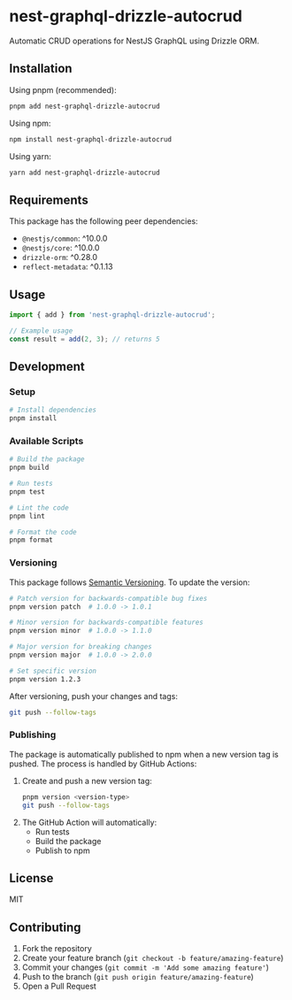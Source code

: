 # nest-graphql-drizzle-autocrud

Automatic CRUD operations for NestJS GraphQL using Drizzle ORM.

## Installation

Using pnpm (recommended):
```bash
pnpm add nest-graphql-drizzle-autocrud
```

Using npm:
```bash
npm install nest-graphql-drizzle-autocrud
```

Using yarn:
```bash
yarn add nest-graphql-drizzle-autocrud
```

## Requirements

This package has the following peer dependencies:
- `@nestjs/common`: ^10.0.0
- `@nestjs/core`: ^10.0.0
- `drizzle-orm`: ^0.28.0
- `reflect-metadata`: ^0.1.13

## Usage

```typescript
import { add } from 'nest-graphql-drizzle-autocrud';

// Example usage
const result = add(2, 3); // returns 5
```

## Development

### Setup
```bash
# Install dependencies
pnpm install
```

### Available Scripts

```bash
# Build the package
pnpm build

# Run tests
pnpm test

# Lint the code
pnpm lint

# Format the code
pnpm format
```

### Versioning

This package follows [Semantic Versioning](https://semver.org/). To update the version:

```bash
# Patch version for backwards-compatible bug fixes
pnpm version patch  # 1.0.0 -> 1.0.1

# Minor version for backwards-compatible features
pnpm version minor  # 1.0.0 -> 1.1.0

# Major version for breaking changes
pnpm version major  # 1.0.0 -> 2.0.0

# Set specific version
pnpm version 1.2.3
```

After versioning, push your changes and tags:
```bash
git push --follow-tags
```

### Publishing

The package is automatically published to npm when a new version tag is pushed. The process is handled by GitHub Actions:

1. Create and push a new version tag:
   ```bash
   pnpm version <version-type>
   git push --follow-tags
   ```
2. The GitHub Action will automatically:
   - Run tests
   - Build the package
   - Publish to npm

## License

MIT

## Contributing

1. Fork the repository
2. Create your feature branch (`git checkout -b feature/amazing-feature`)
3. Commit your changes (`git commit -m 'Add some amazing feature'`)
4. Push to the branch (`git push origin feature/amazing-feature`)
5. Open a Pull Request